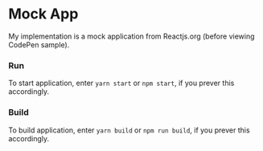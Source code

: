 # Mock App

My implementation is a mock application from Reactjs.org (before viewing CodePen sample).

### Run
To start application, enter ```yarn start``` or ```npm start```, if you prever this accordingly.

### Build

To build application, enter ```yarn build``` or ```npm run build```, if you prever this accordingly.
